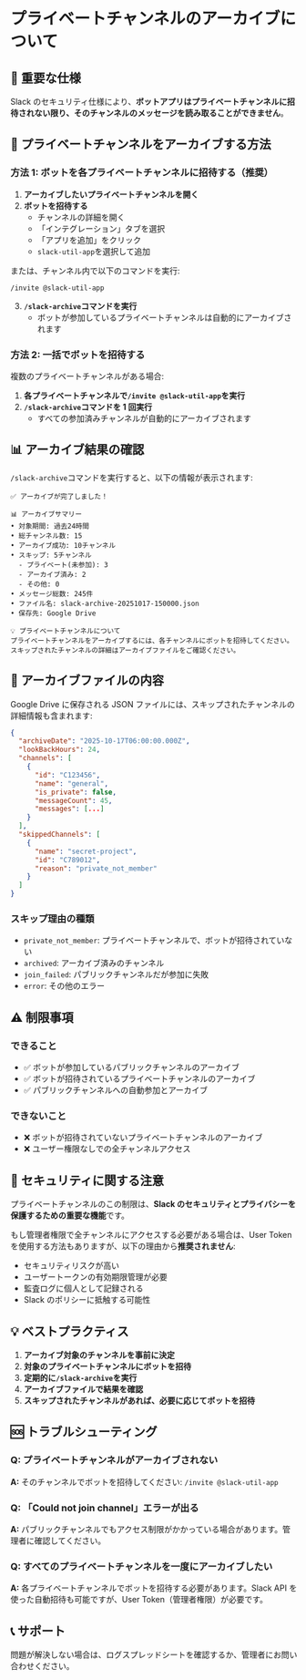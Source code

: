 # プライベートチャンネルのアーカイブについて

## 📌 重要な仕様

Slack のセキュリティ仕様により、**ボットアプリはプライベートチャンネルに招待されない限り、そのチャンネルのメッセージを読み取ることができません**。

## 🔧 プライベートチャンネルをアーカイブする方法

### 方法 1: ボットを各プライベートチャンネルに招待する（推奨）

1. **アーカイブしたいプライベートチャンネルを開く**
2. **ボットを招待する**
   - チャンネルの詳細を開く
   - 「インテグレーション」タブを選択
   - 「アプリを追加」をクリック
   - `slack-util-app`を選択して追加

または、チャンネル内で以下のコマンドを実行:

```
/invite @slack-util-app
```

3. **`/slack-archive`コマンドを実行**
   - ボットが参加しているプライベートチャンネルは自動的にアーカイブされます

### 方法 2: 一括でボットを招待する

複数のプライベートチャンネルがある場合:

1. **各プライベートチャンネルで`/invite @slack-util-app`を実行**
2. **`/slack-archive`コマンドを 1 回実行**
   - すべての参加済みチャンネルが自動的にアーカイブされます

## 📊 アーカイブ結果の確認

`/slack-archive`コマンドを実行すると、以下の情報が表示されます:

```
✅ アーカイブが完了しました！

📊 アーカイブサマリー
• 対象期間: 過去24時間
• 総チャンネル数: 15
• アーカイブ成功: 10チャンネル
• スキップ: 5チャンネル
  - プライベート(未参加): 3
  - アーカイブ済み: 2
  - その他: 0
• メッセージ総数: 245件
• ファイル名: slack-archive-20251017-150000.json
• 保存先: Google Drive

💡 プライベートチャンネルについて
プライベートチャンネルをアーカイブするには、各チャンネルにボットを招待してください。
スキップされたチャンネルの詳細はアーカイブファイルをご確認ください。
```

## 📁 アーカイブファイルの内容

Google Drive に保存される JSON ファイルには、スキップされたチャンネルの詳細情報も含まれます:

```json
{
  "archiveDate": "2025-10-17T06:00:00.000Z",
  "lookBackHours": 24,
  "channels": [
    {
      "id": "C123456",
      "name": "general",
      "is_private": false,
      "messageCount": 45,
      "messages": [...]
    }
  ],
  "skippedChannels": [
    {
      "name": "secret-project",
      "id": "C789012",
      "reason": "private_not_member"
    }
  ]
}
```

### スキップ理由の種類

- `private_not_member`: プライベートチャンネルで、ボットが招待されていない
- `archived`: アーカイブ済みのチャンネル
- `join_failed`: パブリックチャンネルだが参加に失敗
- `error`: その他のエラー

## ⚠️ 制限事項

### できること

- ✅ ボットが参加しているパブリックチャンネルのアーカイブ
- ✅ ボットが招待されているプライベートチャンネルのアーカイブ
- ✅ パブリックチャンネルへの自動参加とアーカイブ

### できないこと

- ❌ ボットが招待されていないプライベートチャンネルのアーカイブ
- ❌ ユーザー権限なしでの全チャンネルアクセス

## 🔐 セキュリティに関する注意

プライベートチャンネルのこの制限は、**Slack のセキュリティとプライバシーを保護するための重要な機能**です。

もし管理者権限で全チャンネルにアクセスする必要がある場合は、User Token を使用する方法もありますが、以下の理由から**推奨されません**:

- セキュリティリスクが高い
- ユーザートークンの有効期限管理が必要
- 監査ログに個人として記録される
- Slack のポリシーに抵触する可能性

## 💡 ベストプラクティス

1. **アーカイブ対象のチャンネルを事前に決定**
2. **対象のプライベートチャンネルにボットを招待**
3. **定期的に`/slack-archive`を実行**
4. **アーカイブファイルで結果を確認**
5. **スキップされたチャンネルがあれば、必要に応じてボットを招待**

## 🆘 トラブルシューティング

### Q: プライベートチャンネルがアーカイブされない

**A:** そのチャンネルでボットを招待してください: `/invite @slack-util-app`

### Q: 「Could not join channel」エラーが出る

**A:** パブリックチャンネルでもアクセス制限がかかっている場合があります。管理者に確認してください。

### Q: すべてのプライベートチャンネルを一度にアーカイブしたい

**A:** 各プライベートチャンネルでボットを招待する必要があります。Slack API を使った自動招待も可能ですが、User Token（管理者権限）が必要です。

## 📞 サポート

問題が解決しない場合は、ログスプレッドシートを確認するか、管理者にお問い合わせください。
